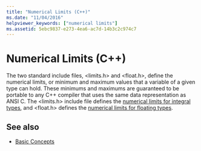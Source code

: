 ```yaml
---
title: "Numerical Limits (C++)"
ms.date: "11/04/2016"
helpviewer_keywords: ["numerical limits"]
ms.assetid: 5ebc9837-e273-4ea6-ac7d-14b3c2c974c7
---
```

# Numerical Limits (C++)

The two standard include files, \<limits.h> and \<float.h>, define the numerical limits, or minimum and maximum values that a variable of a given type can hold. These minimums and maximums are guaranteed to be portable to any C++ compiler that uses the same data representation as ANSI C. The \<limits.h> include file defines the [numerical limits for integral types](../cpp/integer-limits.md), and \<float.h> defines the [numerical limits for floating types](../cpp/floating-limits.md).

## See also

- [Basic Concepts](../cpp/basic-concepts-cpp.md)
